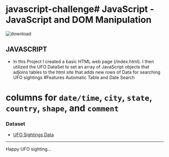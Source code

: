 # javascript-challenge# JavaScript  - JavaScript and DOM Manipulation
![download](https://user-images.githubusercontent.com/33403205/147866136-40be6fbc-e256-4b13-92bb-04c96806be3a.jpg)

## JAVASCRIPT

* In this Project I created a basic HTML web page (/index.html). I then utilized the UFO DataSet to set an array of JavaScript objects that adjoins tables to the html site that adds new rows of Data for searching UFO sightings
#Features  Automatic Table and Date Search 
# columns for `date/time`, `city`, `state`, `country`, `shape`, and `comment`



### Dataset

* [UFO Sightings Data](StarterCode/static/js/data.js)

- - -
Happy UFO sighting...

